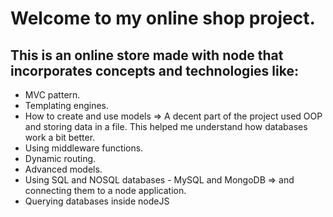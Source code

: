 # Welcome to my online shop project.

## This is an online store made with node that incorporates concepts and technologies like:

- MVC pattern.
- Templating engines.
- How to create and use models => A decent part of the project used OOP and storing data in a file. This helped me understand how databases work a bit better.
- Using middleware functions.
- Dynamic routing.
- Advanced models.
- Using SQL and NOSQL databases - MySQL and MongoDB => and connecting them to a node application.
- Querying databases inside nodeJS

